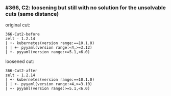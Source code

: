### #366, C2: loosening but still with no solution for the unsolvable cuts (same distance)
original cut:

```
366-Cut2-before
zelt - 1.2.14
| +- kubernetes(version range:==10.1.0)
| | +- pyyaml(version range:<4,>=3.12)
| +- pyyaml(version range:>=5.1,<6.0)
```




loosened cut:
```
366-Cut2-after
zelt - 1.2.14
| +- kubernetes(version range:==10.1.0)
| | +- pyyaml(version range:<4,>=3.10)
| +- pyyaml(version range:>=5.1,<6.0)
```


